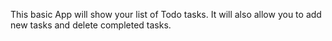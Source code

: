 This basic App will show your list of Todo tasks.
It will also allow you to add new tasks and delete completed tasks.